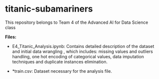 # titanic-subamariners
This repository belongs to Team 4 of the Advanced AI for Data Science class

**Files:**
* E4_Titanic_Analysis.ipynb: Contains detailed description of the dataset and initial data wrangling , which includes: missing values and outliers handling, one hot encoding of categorical values, data imputation techniques and duplicate instances elimination.

* *train.csv: Dataset necessary for the analysis file.
